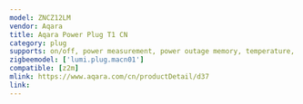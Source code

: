```yaml
---
model: ZNCZ12LM
vendor: Aqara
title: Aqara Power Plug T1 CN
category: plug
supports: on/off, power measurement, power outage memory, temperature, overload protection
zigbeemodel: ['lumi.plug.macn01']
compatible: [z2m]
mlink: https://www.aqara.com/cn/productDetail/d37
link: 
---
```


